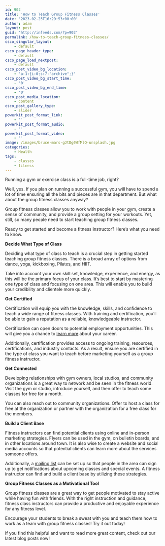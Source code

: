 ```yaml
---
id: 902
title: 'How to Teach Group Fitness Classes'
date: '2023-02-23T16:29:53+00:00'
author: adam
layout: post
guid: 'http://infeeds.com/?p=902'
permalink: /how-to-teach-group-fitness-classes/
csco_singular_layout:
    - default
csco_page_header_type:
    - default
csco_page_load_nextpost:
    - default
csco_post_video_bg_location:
    - 'a:1:{i:0;s:7:"archive";}'
csco_post_video_bg_start_time:
    - '0'
csco_post_video_bg_end_time:
    - '0'
csco_post_media_location:
    - content
csco_post_gallery_type:
    - slider
powerkit_post_format_link:
    - ''
powerkit_post_format_audio:
    - ''
powerkit_post_format_video:
    - ''
image: /images/bruce-mars-gJtDg6WfMlQ-unsplash.jpg
categories:
    - Health
tags:
    - classes
    - fitness
---
```


Running a gym or exercise class is a full-time job, right?

Well, yes. If you plan on running a successful gym, you will have to spend a lot of time ensuring all the bits and pieces are in that department. But what about the group fitness classes anyway?

Group fitness classes allow you to work with people in your gym, create a sense of community, and provide a group setting for your workouts. Yet, still, so many people need to start teaching group fitness classes.

Ready to get started and become a fitness instructor? Here’s what you need to know.

**Decide What Type of Class**

Deciding what type of class to teach is a crucial step in getting started teaching group fitness classes. There is a broad array of options from dance, yoga, kickboxing, Pilates, and HIIT.

Take into account your own skill set, knowledge, experience, and energy, as this will be the primary focus of your class. It’s best to start by mastering one type of class and focusing on one area. This will enable you to build your credibility and clientele more quickly.

**Get Certified**

Certification will equip you with the knowledge, skills, and confidence to teach a wide range of fitness classes. With training and certification, you’ll be able to gain a reputation as a reliable, knowledgeable instructor.

Certification can open doors to potential employment opportunities. This will give you a chance to [learn more](https://www.americansportandfitness.com/products/cycling-certification) about your career.

Additionally, certification provides access to ongoing training, resources, certifications, and industry contacts. As a result, ensure you are certified in the type of class you want to teach before marketing yourself as a group fitness instructor.

**Get Connected**

Developing relationships with gym owners, local studios, and community organizations is a great way to network and be seen in the fitness world. Visit the gym or studio, introduce yourself, and then offer to teach some classes for free for a month.

You can also reach out to community organizations. Offer to host a class for free at the organization or partner with the organization for a free class for the members.

**Build a Client Base**

Fitness instructors can find potential clients using online and in-person marketing strategies. Flyers can be used in the gym, on bulletin boards, and in other locations around town. It is also wise to create a website and social media accounts so that potential clients can learn more about the services someone offers.

Additionally, a [mailing list](https://www.mailmunch.com/blog/build-email-list) can be set up so that people in the area can sign up to get notifications about upcoming classes and special events. A fitness instructor can find and build a client base by utilizing these strategies.

**Group Fitness Classes as a Motivational Tool**

Group fitness classes are a great way to get people motivated to stay active while having fun with friends. With the right instruction and guidance, fitness class instructors can provide a productive and enjoyable experience for any fitness level.

Encourage your students to break a sweat with you and teach them how to work as a team with group fitness classes! Try it out today!

If you find this helpful and want to read more great content, check out our latest blog posts now!